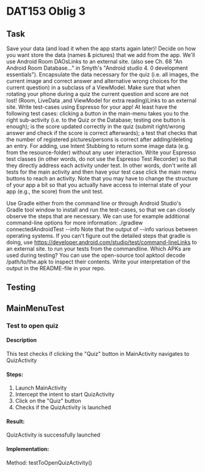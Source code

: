 # DAT153 Oblig 3
## Task
Save your data (and load it when the app starts again later)! Decide on how you want store the data (names & pictures) that we add from the app. We'll use Android Room DAOsLinks to an external site. (also see Ch. 68 "An Android Room Database..." in Smyth's "Android studio 4. 0 development essentials"). Encapsulate the data necessary for the quiz (i.e. all images, the current image and correct answer and alternative wrong choices for the current question) in a subclass of a ViewModel. Make sure that when rotating your phone during a quiz the current question and score are not lost! (Room, LiveData ,and ViewModel for extra reading)Links to an external site.
Write test-cases using Espresso for your app! At least have the following test cases: 
clicking a button in the main-menu takes you to the right sub-activity (i.e. to the Quiz or the Database; testing one button is enough);
is the score updated correctly in the quiz (submit right/wrong answer and check if the score is correct afterwards);
a test that checks that the number of registered pictures/persons is correct after adding/deleting an entry. For adding, use Intent Stubbing to return some image data (e.g. from the resource-folder) without any user interaction.
Write your Espresso test classes (in other words, do not use the Espresso Test Recorder) so that they directly address each activity under test. In other words, don't write all tests for the main activity and then have your test case click the main menu buttons to reach an activity. Note that you may have to change the structure of your app a bit so that you actually have access to internal state of your app (e.g., the score) from the unit test. 

Use Gradle either from the command line or through Android Studio's Gradle tool window to install and run the test-cases, so that we can closely observe the steps that are necessary. We can use for example additional command-line options for more information: ./gradlew connectedAndroidTest --info
Note that the output of --info various between operating systems. If you can't figure out the detailed steps that gradle is doing, use https://developer.android.com/studio/test/command-lineLinks to an external site. to run your tests from the commandline. Which APKs are used during testing? You can use the open-source tool apktool decode /path/to/the.apk to inspect their contents. Write your interpretation of the output in the README-file in your repo.
## Testing
## MainMenuTest
### Test to open quiz
#### Description
This test checks if clicking the "Quiz" button in MainActivity navigates to QuizActivity
#### Steps:
1. Launch MainActivity
2. Intercept the intent to start QuizActivity
3. Click on the "Quiz" button
4. Checks if the QuizActivity is launched
#### Result:
QuizActivity is successfully launched

#### Implementation:
Method: testToOpenQuizActivity()
